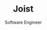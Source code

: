 ---
title: "Joist"
image_src: /work/joist.svg
subtitle: "Software Engineer"
start_date: 2015-06-05 00:00:00
end_date: 2016-06-18 00:00:00
description: "iOS, with a light sprinkling of Web work."
---